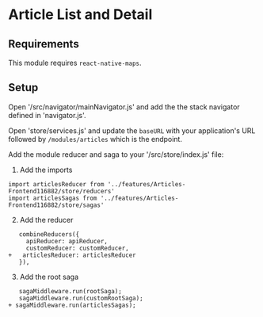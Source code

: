 # Article List and Detail

## Requirements

 This module requires `react-native-maps`.

## Setup

Open '/src/navigator/mainNavigator.js' and add the the stack navigator defined in 'navigator.js'.

Open 'store/services.js' and update the `baseURL` with your application's URL followed by `/modules/articles` which is the endpoint.

Add the module reducer and saga to your '/src/store/index.js' file:
1. Add the imports
```
import articlesReducer from '../features/Articles-Frontend116882/store/reducers'
import articlesSagas from '../features/Articles-Frontend116882/store/sagas'
```
2. Add the reducer
```
   combineReducers({
     apiReducer: apiReducer,
     customReducer: customReducer,
+   articlesReducer: articlesReducer
   }),
```
3. Add the root saga
```
   sagaMiddleware.run(rootSaga);
   sagaMiddleware.run(customRootSaga);
+ sagaMiddleware.run(articlesSagas);
```